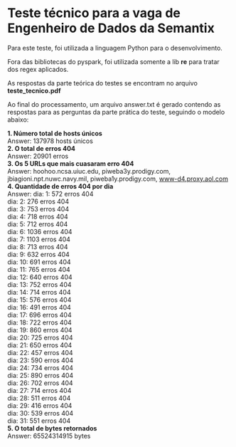 # Teste técnico para a vaga de Engenheiro de Dados da Semantix

Para este teste, foi utilizada a linguagem Python para o desenvolvimento.

Fora das bibliotecas do pyspark, foi utilizada somente a lib **re** para tratar dos regex aplicados.

As respostas da parte teórica do testes se encontram no arquivo **teste_tecnico.pdf**

Ao final do processamento, um arquivo answer.txt é gerado contendo as respostas para as perguntas da parte prática do teste, seguindo o modelo abaixo:

**1. Número total de hosts únicos**<br>
Answer: 137978 hosts únicos<br>
**2. O total de erros 404**<br>
Answer: 20901 erros<br>
**3. Os 5 URLs que mais cuasaram erro 404**<br>
Answer: hoohoo.ncsa.uiuc.edu, piweba3y.prodigy.com, jbiagioni.npt.nuwc.navy.mil, piweba1y.prodigy.com, www-d4.proxy.aol.com<br>
**4. Quantidade de erros 404 por dia**<br>
Answer: dia: 1: 572 erros 404<br>
dia: 2: 276 erros 404<br>
dia: 3: 753 erros 404<br>
dia: 4: 718 erros 404<br>
dia: 5: 712 erros 404<br>
dia: 6: 1036 erros 404<br>
dia: 7: 1103 erros 404<br>
dia: 8: 713 erros 404<br>
dia: 9: 632 erros 404<br>
dia: 10: 691 erros 404<br>
dia: 11: 765 erros 404<br>
dia: 12: 640 erros 404<br>
dia: 13: 752 erros 404<br>
dia: 14: 714 erros 404<br>
dia: 15: 576 erros 404<br>
dia: 16: 491 erros 404<br>
dia: 17: 696 erros 404<br>
dia: 18: 722 erros 404<br>
dia: 19: 860 erros 404<br>
dia: 20: 725 erros 404<br>
dia: 21: 650 erros 404<br>
dia: 22: 457 erros 404<br>
dia: 23: 590 erros 404<br>
dia: 24: 734 erros 404<br>
dia: 25: 890 erros 404<br>
dia: 26: 702 erros 404<br>
dia: 27: 714 erros 404<br>
dia: 28: 511 erros 404<br>
dia: 29: 416 erros 404<br>
dia: 30: 539 erros 404<br>
dia: 31: 551 erros 404<br>
**5. O total de bytes retornados**<br>
Answer: 65524314915 bytes<br>
